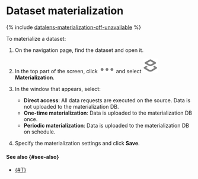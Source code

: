 # Dataset materialization

{% include [datalens-materialization-off-unavailable](../../../_includes/datalens/datalens-materialization-off-unavailable.md) %}

To materialize a dataset:

1. On the navigation page, find the dataset and open it.
1. In the top part of the screen, click ![image](../../../_assets/datalens/horizontal-ellipsis.svg) and select ![image](../../../_assets/datalens/materialize.svg) **Materialization**.
1. In the window that appears, select:

   * **Direct access**: All data requests are executed on the source. Data is not uploaded to the materialization DB.
   * **One-time materialization**: Data is uploaded to the materialization DB once.
   * **Periodic materialization**: Data is uploaded to the materialization DB on schedule.

1. Specify the materialization settings and click **Save**.

#### See also {#see-also}

- [{#T}](../../concepts/dataset/settings.md#mode)
